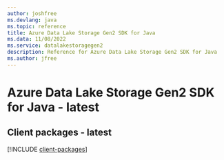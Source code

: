 ```yaml
---
author: joshfree
ms.devlang: java
ms.topic: reference
title: Azure Data Lake Storage Gen2 SDK for Java
ms.data: 11/08/2022
ms.service: datalakestoragegen2
description: Reference for Azure Data Lake Storage Gen2 SDK for Java
ms.author: jfree
---
```

# Azure Data Lake Storage Gen2 SDK for Java - latest

## Client packages - latest
[!INCLUDE [client-packages](data-lake-storage-gen2-client-index.md)]